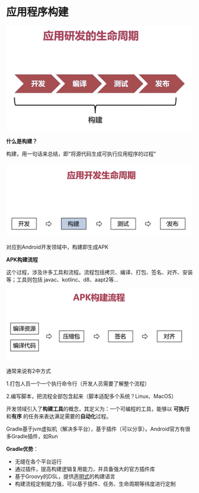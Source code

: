 # 应用程序构建

![034](https://github.com/winfredzen/Android-Basic/blob/master/%E8%BF%9B%E9%98%B6/image/034.png)

**什么是构建？**

构建，用一句话来总结，即“将源代码生成可执行应用程序的过程”

![035](https://github.com/winfredzen/Android-Basic/blob/master/%E8%BF%9B%E9%98%B6/image/035.png)

对应到Android开发领域中，构建即生成APK

**APK构建流程**

这个过程，涉及许多工具和流程。流程包括拷贝、编译、打包、签名、对齐、安装等；工具则包括 javac、kotlinc、d8、aapt2等…

![036](https://github.com/winfredzen/Android-Basic/blob/master/%E8%BF%9B%E9%98%B6/image/036.png)

通常来说有2中方式

1.打包人员一个一个执行命令行（开发人员需要了解整个流程）

2.编写脚本，把流程全部包含起来（脚本适配多个系统？Linux、MacOS）

开发领域引入了**构建工具**的概念，其定义为：一个可编程的工具，能够以 **可执行**和**有序** 的任务来表达满足需要的**自动化**过程。

Gradle基于jvm虚拟机（解决多平台），基于插件（可以分享）。Android官方有很多Gradle插件，如Run



**Gradle优势**：

- 无缝在各个平台运行
- 通过插件，提高构建逻辑复用能力，并具备强大的官方插件库
- 基于Groovy的DSL，提供[声明式](https://baike.baidu.com/item/声明式编程/9939512)的构建语言
- 构建流程定制能力强，可以基于插件、任务、生命周期等纬度进行定制























